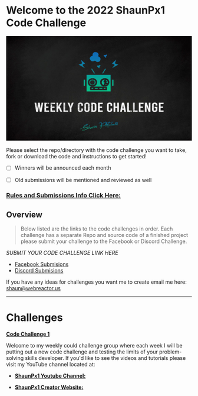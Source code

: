 
# Welcome to the 2022 ShaunPx1 Code Challenge

![weekly code challenge](https://github.com/shaungt1/ShaunPX1-Weekly-Code-Challenge/blob/main/assets/wcc.jpg
)


Please select the repo/directory with the code challenge you want to take, fork or download the code and instructions to get started!

- [ ] Winners will be announced each month
- [ ] Old submissions will be mentioned and reviewed as well


### [Rules and Submissions Info Click Here:](https://github.com/shaungt1/ShaunPX1-Weekly-Code-Challenge)


## Overview
> Below listed are the links to the code challenges in order. Each challenge has a separate Repo and source code of a finished project please submit your challenge to the Facebook or Discord Challenge.
> 
*SUBMIT YOUR CODE CHALLENGE LINK HERE*

- [Facebook Submisions](https://www.facebook.com/shaunPX1/)
- [Discord Submisions](https://discord.gg/Mu52QeAE)

If you have any ideas for challenges you want me to create email me here:
<shaun@webreactor.us>

----

# Challenges

**[Code Challenge 1](https://github.com/shaungt1/Code-Challenge-1)**



Welcome to my weekly could challenge group where each week I will be putting out a new code challenge and testing the limits of your problem-solving skills developer. If you&#39;d like to see the videos and tutorials please visit my YouTube channel located at:

- [**ShaunPx1 Youtube Channel:**](https://www.youtube.com/channel/UC78cpbnaq-eeKGGHIEtUgdw)

- [**ShaunPx1 Creator Website:**](https://shaunp.live/)
